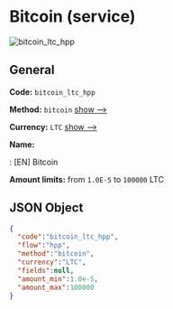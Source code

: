 
# Bitcoin (service) 
![bitcoin_ltc_hpp](https://static.openfintech.io/payment_methods/bitcoin_ltc_hpp/logo.svg?w=400&c=v0.59.26#w200)  

## General 
 
**Code:** `bitcoin_ltc_hpp` 
 
**Method:** `bitcoin` 
 [show -->](/payment-methods/bitcoin/) 
 
**Currency:** `LTC` [show -->](/currencies/LTC/) 
 
**Name:** 
 
:	[EN] Bitcoin 
 
**Amount limits:** from `1.0E-5` to `100000` LTC 

## JSON Object 

```json
{
  "code":"bitcoin_ltc_hpp",
  "flow":"hpp",
  "method":"bitcoin",
  "currency":"LTC",
  "fields":null,
  "amount_min":1.0e-5,
  "amount_max":100000
}
```  
